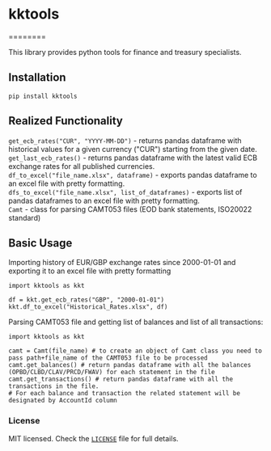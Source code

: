 # kktools


========

This library provides python tools for finance and treasury specialists.

## Installation

`pip install kktools`

## Realized Functionality
`get_ecb_rates("CUR", "YYYY-MM-DD")` - returns pandas dataframe with historical values for a given currency ("CUR") starting from the given date.  
`get_last_ecb_rates()` - returns pandas dataframe with the latest valid ECB exchange rates for all published currencies.  
`df_to_excel("file_name.xlsx", dataframe)` - exports pandas dataframe to an excel file with pretty formatting.  
`dfs_to_excel("file_name.xlsx", list_of_dataframes)` - exports list of pandas dataframes to an excel file with pretty formatting.  
`Camt` - class for parsing CAMT053 files (EOD bank statements, ISO20022 standard)

## Basic Usage

Importing history of EUR/GBP exchange rates since 2000-01-01 and exporting it to an excel file with pretty formatting

```
import kktools as kkt

df = kkt.get_ecb_rates("GBP", "2000-01-01")
kkt.df_to_excel("Historical_Rates.xlsx", df)
```

Parsing CAMT053 file and getting list of balances and list of all transactions:
```
import kktools as kkt

camt = Camt(file_name) # to create an object of Camt class you need to pass path+file_name of the CAMT053 file to be processed
camt.get_balances() # return pandas dataframe with all the balances (OPBD/CLBD/CLAV/PRCD/FWAV) for each statement in the file
camt.get_transactions() # return pandas dataframe with all the transactions in the file.
# For each balance and transaction the related statement will be designated by AccountId column

```

### License
MIT licensed. Check the [`LICENSE`](https://github.com/khorevkp/KK_Tools/blob/master/LICENSE) file for full details.
